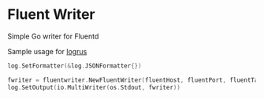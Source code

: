 # Fluent Writer
Simple Go writer for Fluentd 

Sample usage for [logrus](https://github.com/sirupsen/logrus)

```go
log.SetFormatter(&log.JSONFormatter{})

fwriter = fluentwriter.NewFluentWriter(fluentHost, fluentPort, fluentTag, 4 * time.Second, 1024)
log.SetOutput(io.MultiWriter(os.Stdout, fwriter))

```